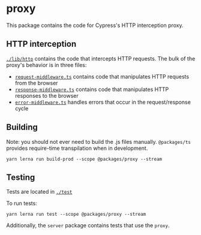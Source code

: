 # proxy

This package contains the code for Cypress's HTTP interception proxy.

## HTTP interception

[`./lib/http`](./lib/http) contains the code that intercepts HTTP requests. The bulk of the proxy's behavior is in three files:

* [`request-middleware.ts`](./lib/http/request-middleware.ts) contains code that manipulates HTTP requests from the browser
* [`response-middleware.ts`](./lib/http/responseest-middleware.ts) contains code that manipulates HTTP responses to the browser
* [`error-middleware.ts`](./lib/http/responseest-middleware.ts) handles errors that occur in the request/response cycle

## Building

Note: you should not ever need to build the .js files manually. `@packages/ts` provides require-time transpilation when in development.

```shell
yarn lerna run build-prod --scope @packages/proxy --stream
```

## Testing

Tests are located in [`./test`](./test)

To run tests:

```shell
yarn lerna run test --scope @packages/proxy --stream
```

Additionally, the `server` package contains tests that use the `proxy`.
